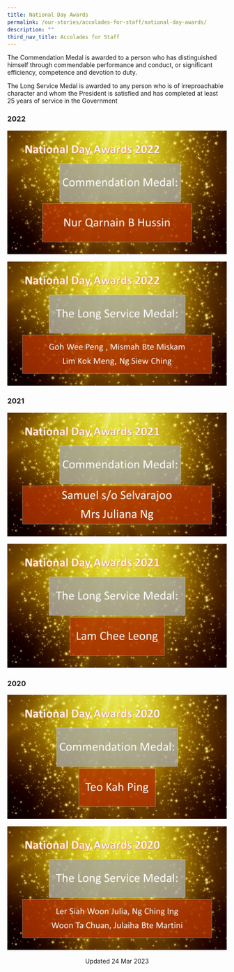 ```yaml
---
title: National Day Awards
permalink: /our-stories/accolades-for-staff/national-day-awards/
description: ""
third_nav_title: Accolades for Staff
---
```

The Commendation Medal is awarded to a person who has distinguished himself through commendable performance and conduct, or significant efficiency, competence and devotion to duty.

The Long Service Medal is awarded to any person who is of irreproachable character and whom the President is satisfied and has completed at least 25 years of service in the Government

### 2022

![](/images/national%20day%20award%202022%201.jpg)

![](/images/national%20day%20award%202022%202.jpg)

### 2021

![](/images/CM%202021-2.jpg)

![](/images/LSM%202021.jpg)

### 2020

![](/images/CM%202020.jpg)

![](/images/LSM%202020.jpg)

<center> Updated 24 Mar 2023 </center>